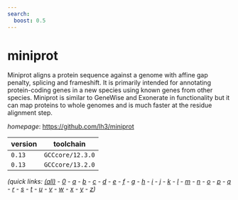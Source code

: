 ```yaml
---
search:
  boost: 0.5
---
```

# miniprot

Miniprot aligns a protein sequence against a genome with affine gap penalty, splicing and frameshift. It is primarily intended for annotating protein-coding genes in a new species using known genes from other species. Miniprot is similar to GeneWise and Exonerate in functionality but it can map proteins to whole genomes and is much faster at the residue alignment step.

*homepage*: <https://github.com/lh3/miniprot>

version | toolchain
--------|----------
``0.13`` | ``GCCcore/12.3.0``
``0.13`` | ``GCCcore/13.2.0``


*(quick links: [(all)](../index.md) - [0](../0/index.md) - [a](../a/index.md) - [b](../b/index.md) - [c](../c/index.md) - [d](../d/index.md) - [e](../e/index.md) - [f](../f/index.md) - [g](../g/index.md) - [h](../h/index.md) - [i](../i/index.md) - [j](../j/index.md) - [k](../k/index.md) - [l](../l/index.md) - [m](../m/index.md) - [n](../n/index.md) - [o](../o/index.md) - [p](../p/index.md) - [q](../q/index.md) - [r](../r/index.md) - [s](../s/index.md) - [t](../t/index.md) - [u](../u/index.md) - [v](../v/index.md) - [w](../w/index.md) - [x](../x/index.md) - [y](../y/index.md) - [z](../z/index.md))*

